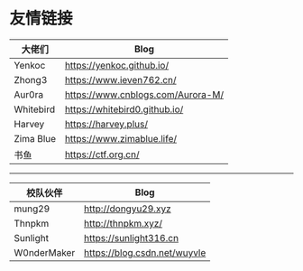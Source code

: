 # 友情链接




| 大佬们    | Blog                              |
| --------- | --------------------------------- |
| Yenkoc    | https://yenkoc.github.io/         |
| Zhong3    | https://www.ieven762.cn/          |
| Aur0ra    | https://www.cnblogs.com/Aurora-M/ |
| Whitebird | https://whitebird0.github.io/     |
| Harvey    | https://harvey.plus/              |
| Zima Blue | https://www.zimablue.life/        |
| 书鱼      | https://ctf.org.cn/               |

------

| 校队伙伴    | Blog                         |
| ----------- | ---------------------------- |
| mung29      | http://dongyu29.xyz          |
| Thnpkm      | http://thnpkm.xyz/           |
| Sunlight    | https://sunlight316.cn       |
| W0nderMaker | https://blog.csdn.net/wuyvle |


